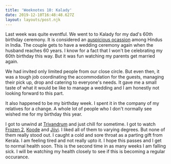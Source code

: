 ```yaml
---
title: 'Weeknotes 10: Kalady'
date: 2019-12-10T16:48:48.627Z
layout: layouts/post.njk
---
```

Last week was quite eventful. We went to to Kalady for my dad's 60th birthday ceremony. It is considered an [auspicious ocassion](https://en.wikipedia.org/wiki/Shashti_Poorthi) among Hindus in India. The couple gets to have a wedding ceremony again when the husband reaches 60 years. I know for a fact that I won't be celebrating my 60th birthday this way. But it was fun watching my parents get married again.

We had invited only limited people from our close circle. But even then, it was a tough job coordinating the accommodation for the guests, managing their pick up, drop and catering to everyone's needs. It gave me a small taste of what it would be like to manage a wedding and I am honestly not looking forward to this part.

It also happened to be my birthday week. I spent it in the company of my relatives for a change. A whole lot of people who I don't normally see wished me for my birthday this year.

I got to unwind at [Trivandrum](https://en.wikipedia.org/wiki/Thiruvananthapuram) and just chill for sometime. I got to watch [Frozen 2](https://en.wikipedia.org/wiki/Frozen_II), [Koode](https://en.wikipedia.org/wiki/Koode) and [Jiivi](https://en.wikipedia.org/wiki/Jiivi). I liked all of them to varying degrees. But none of them really stood out. I caught a cold and sore throat as a parting gift from Kerala. I am feeling tired and not really upto it. I hope this passes and I get to normal health soon. This is the second time in as many weeks I am falling sick. I will be watching my health closely to see if this is becoming a regular occurance.
